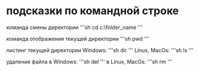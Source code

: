 # подсказки по командной строке

команда смены директории
'''sh
cd c:\folder_name
'''

команда  отображения текущей директории
'''sh
pwd
'''

листинг текущей директории
Windows:
'''sh
dir
'''
Linux, MacOs:
'''sh
ls
'''

удаление файла в Windows:
'''sh
del <filename>
'''
в Linux, MacOs:
'''sh
rm <filename>
'''